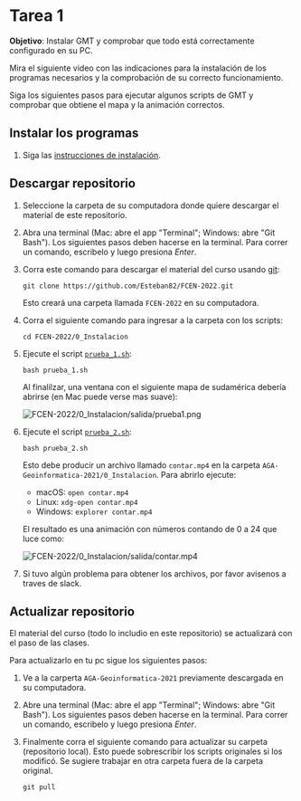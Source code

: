 # Tarea 1

**Objetivo**: Instalar GMT y comprobar que todo está correctamente configurado en su PC.

Mira el siguiente video con las indicaciones para la instalación de los programas necesarios
y la comprobación de su correcto funcionamiento.

Siga los siguientes pasos para ejecutar algunos scripts de GMT y comprobar
que obtiene el mapa y la animación correctos.


## Instalar los programas

1. Siga las [instrucciones de instalación](../INSTALL.md).


## Descargar repositorio

1. Seleccione la carpeta de su computadora donde quiere descargar el material de este repositorio. 
2. Abra una terminal (Mac: abre el app "Terminal"; Windows: abre "Git Bash").
   Los siguientes pasos deben hacerse en la terminal.
   Para correr un comando, escribelo y luego presiona *Enter*.
3. Corra este comando para descargar el material del curso usando [git](https://en.wikipedia.org/wiki/Git):

   ```
   git clone https://github.com/Esteban82/FCEN-2022.git
   ```

   Esto creará una carpeta llamada `FCEN-2022` en su computadora.

4. Corra el siguiente comando para ingresar a la carpeta con los scripts:

   ```
   cd FCEN-2022/0_Instalacion
   ```

5. Ejecute el script [`prueba_1.sh`](prueba_1.sh):

   ```
   bash prueba_1.sh
   ```

   Al finalilzar, una ventana con el siguiente mapa de sudamérica debería abrirse (en Mac puede verse mas suave):

   ![`FCEN-2022/0_Instalacion/salida/prueba1.png`](salida/prueba1.png)

6. Ejecute el script [`prueba_2.sh`](prueba_2.sh):

   ```
   bash prueba_2.sh
   ```

   Esto debe producir un archivo llamado `contar.mp4` en la carpeta
   `AGA-Geoinformatica-2021/0_Instalacion`. Para abrirlo ejecute:

   * macOS: `open contar.mp4`
   * Linux: `xdg-open contar.mp4`
   * Windows: `explorer contar.mp4`

   El resultado es una animación con números contando de 0 a 24 que luce como:

   ![`FCEN-2022/0_Instalacion/salida/contar.mp4`](salida/contar.gif)

7. Si tuvo algún problema para obtener los archivos, por favor avisenos a traves de slack.

## Actualizar repositorio

El material del curso (todo lo includio en este repositorio) se actualizará con el paso de las clases. 

Para actualizarlo en tu pc sigue los siguientes pasos:


1. Ve a la carperta `AGA-Geoinformatica-2021` previamente descargada en su computadora.

2. Abre una terminal (Mac: abre el app "Terminal"; Windows: abre "Git Bash").
   Los siguientes pasos deben hacerse en la terminal.
   Para correr un comando, escribelo y luego presiona *Enter*.

3. Finalmente corra el siguiente comando para actualizar su carpeta (repositorio local). Esto puede sobrescribir los scripts originales si los modificó. Se sugiere trabajar en otra carpeta fuera de la carpeta original.

   ```
   git pull
   
   ```

